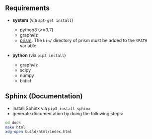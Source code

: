 ## Requirements
* **system** (via `apt-get install`)
    * python3 (>=3.7)
    * graphviz
    * [prism](https://www.prismmodelchecker.org/download.php). The `bin/` directory of prism must be added to the `$PATH` variable.

* **python** (via `pip3 install`)
    * graphviz
    * scipy
    * numpy
    * bidict

## Sphinx (Documentation)
* install Sphinx via `pip3 install sphinx`
* generate documentation by doing the following steps: 
```sh
cd docs
make html
xdg-open build/html/index.html
```
